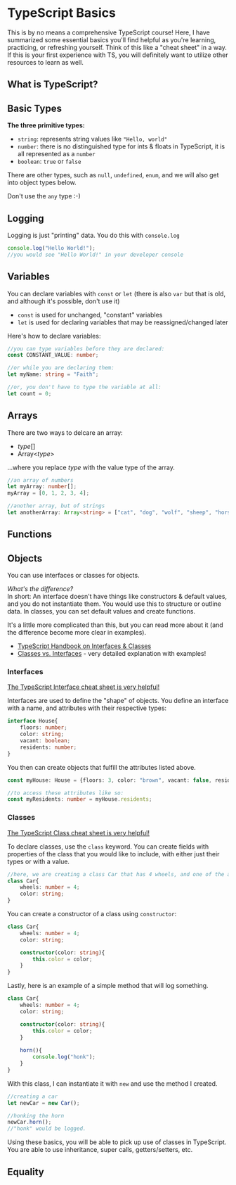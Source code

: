 # TypeScript Basics
This is by no means a comprehensive TypeScript course! Here, I have summarized some essential basics you'll find helpful as you're learning, practicing, or refreshing yourself. Think of this like a "cheat sheet" in a way.
If this is your first experience with TS, you will definitely want to utilize other resources to learn as well.

## What is TypeScript?

## Basic Types
**The three primitive types:**
- `string`: represents string values like `"Hello, world"`
- `number`: there is no distinguished type for ints & floats in TypeScript, it is all represented as a `number`
- `boolean`: `true` or `false`

There are other types, such as `null`, `undefined`, `enum`, and we will also get into object types below.

Don't use the `any` type :-)

## Logging
Logging is just "printing" data. You do this with `console.log`

```typescript
console.log("Hello World!");
//you would see "Hello World!" in your developer console
```

## Variables
You can declare variables with `const` or `let` (there is also `var` but that is old, and although it's possible, don't use it)

- `const` is used for unchanged, "constant" variables
- `let` is used for declaring variables that may be reassigned/changed later

Here's how to declare variables:
```typescript
//you can type variables before they are declared:
const CONSTANT_VALUE: number;

//or while you are declaring them:
let myName: string = "Faith";

//or, you don't have to type the variable at all:
let count = 0;
```

## Arrays
There are two ways to delcare an array:
- *type*[]
- Array<*type*>

...where you replace *type* with the value type of the array.

```typescript
//an array of numbers
let myArray: number[];
myArray = [0, 1, 2, 3, 4];

//another array, but of strings
let anotherArray: Array<string> = ["cat", "dog", "wolf", "sheep", "horse"];
```

## Functions


## Objects
You can use interfaces or classes for objects.

*What's the difference?*\
In short: An interface doesn't have things like constructors & default values, and you do not instantiate them. You would use this to structure or outline data.
In classes, you can set default values and create functions.

It's a little more complicated than this, but you can read more about it (and the difference become more clear in examples).
- [TypeScript Handbook on Interfaces & Classes](https://www.typescriptlang.org/docs/handbook/typescript-tooling-in-5-minutes.html#interfaces)
- [Classes vs. Interfaces](https://passionfordev.com/typescript-classes-vs-interfaces/) - very detailed explanation with examples!


### Interfaces
[The TypeScript Interface cheat sheet is very helpful!](https://www.typescriptlang.org/static/TypeScript%20Interfaces-34f1ad12132fb463bd1dfe5b85c5b2e6.png)

Interfaces are used to define the "shape" of objects. You define an interface with a name, and attributes with their respective types:

```typescript
interface House{
    floors: number;
    color: string;
    vacant: boolean;
    residents: number;
}
```

You then can create objects that fulfill the attributes listed above.
```typescript
const myHouse: House = {floors: 3, color: "brown", vacant: false, residents: 4};

//to access these attributes like so:
const myResidents: number = myHouse.residents;
```

### Classes
[The TypeScript Class cheat sheet is very helpful!](https://www.typescriptlang.org/static/TypeScript%20Classes-83cc6f8e42ba2002d5e2c04221fa78f9.png)

To declare classes, use the `class` keyword. You can create fields with properties of the class that you would like to include, with either just their types or with a value.

```typescript
//here, we are creating a class Car that has 4 wheels, and one of the attributes we will need to define is its color.
class Car{
    wheels: number = 4;
    color: string;
}
```

You can create a constructor of a class using `constructor`:

```typescript
class Car{
    wheels: number = 4;
    color: string;

    constructor(color: string){
        this.color = color;
    }
}
```

Lastly, here is an example of a simple method that will log something.

```typescript
class Car{
    wheels: number = 4;
    color: string;

    constructor(color: string){
        this.color = color;
    }
    
    horn(){
        console.log("honk");
    }
}
```

With this class, I can instantiate it with `new` and use the method I created.

```typescript
//creating a car
let newCar = new Car();

//honking the horn
newCar.horn();
//"honk" would be logged.
```

Using these basics, you will be able to pick up use of classes in TypeScript. You are able to use inheritance, super calls, getters/setters, etc.

## Equality

## 


